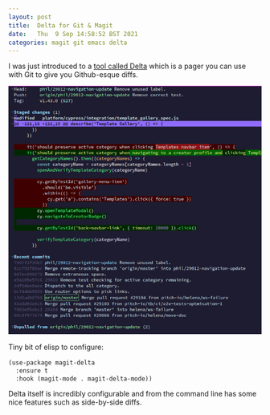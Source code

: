 ```yaml
---
layout: post
title:  Delta for Git & Magit
date:   Thu  9 Sep 14:58:52 BST 2021
categories: magit git emacs delta
---
```


I was just introduced to a [tool called
Delta](https://github.com/dandavison/delta) which is a pager you can
use with Git to give you Github-esque diffs.

![Magit and Delta](/assets/img/magit-delta-ss.png)

Tiny bit of elisp to configure:

```elisp
(use-package magit-delta
  :ensure t
  :hook (magit-mode . magit-delta-mode))
```

Delta itself is incredibly configurable and from the command line has
some nice features such as side-by-side diffs.
